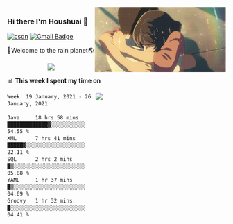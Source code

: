 <img  align='right' height="150" src="https://github.com/LikeRainDay/LikeRainDay/blob/master/pic/img_rain_1.gif?raw=true">



### Hi there I'm Houshuai :lemon:

[![csdn](https://img.shields.io/badge/-csdn-c14438?style=flat-square&logo=c&logoColor=white)](https://blog.csdn.net/qq_15807167)
[![Gmail Badge](https://img.shields.io/badge/-gmail-c14438?style=flat-square&logo=Gmail&logoColor=white&link=mailto:houshuai0816@gmail.com)](mailto:houshuai0816@gmail.com)

🚀Welcome to the rain planet🌎

<center>
<img align='center'  src="https://source.unsplash.com/random/1200x600">
</center>

📊 **This week I spent my time on**

<img align='right'   width="300" src="https://github-readme-stats.vercel.app/api?username=LikeRainDay&show_icons=true&title_color=fff&icon_color=79ff97&text_color=9f9f9f&bg_color=151515">

<!--START_SECTION:waka-->
```text
Week: 19 January, 2021 - 26 January, 2021

Java     18 hrs 58 mins  █████████████▓░░░░░░░░░░░   54.55 % 
XML      7 hrs 41 mins   █████▓░░░░░░░░░░░░░░░░░░░   22.11 % 
SQL      2 hrs 2 mins    █▒░░░░░░░░░░░░░░░░░░░░░░░   05.88 % 
YAML     1 hr 37 mins    █▒░░░░░░░░░░░░░░░░░░░░░░░   04.69 % 
Groovy   1 hr 32 mins    █░░░░░░░░░░░░░░░░░░░░░░░░   04.41 % 
```
<!--END_SECTION:waka-->
